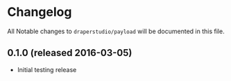 # Changelog

All Notable changes to `draperstudio/payload` will be documented in this file.

## 0.1.0 (released 2016-03-05)

- Initial testing release
